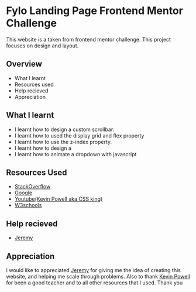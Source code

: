 # Fylo Landing Page Frontend Mentor Challenge

This website is a taken from frontend mentor challenge. This project focuses on design and layout.

## Overview
- What I learnt
- Resources used 
- Help recieved
- Appreciation

## What I learnt
- I learnt how to design a custom scrollbar.
- I learnt how to used the display grid and flex property
- I learnt how to use the z-index property.
- I learnt how to design a
- I learnt how to animate a dropdown with javascript

## Resources Used
- [StackOverflow](https://stackoverflow.com/)
- [Google](https://www.google.com/)
- [Youtube(Kevin Powell aka CSS king)](https://www.youtube.com/kepowob)
- [W3schools](https://www.w3schools.com/)

## Help recieved
- [Jeremy](https://github.com/jeremy0x)

## Appreciation
I would like to appreciated [Jeremy](https://github.com/jeremy0x) for giving me the idea of creating this website, and helping me scale through problems. Also to thank [Kevin Powell](https://www.youtube.com/kepowob) for been a good teacher and to all other resources that I used. Thank you

